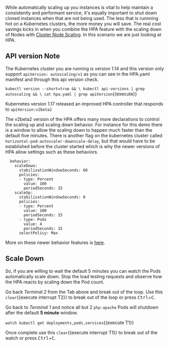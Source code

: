 While automatically scaling up you instances is vital to help maintain a consistently and performant service, it's equally important to shut down cloned instances when that are not being used. The less that is runnning hot on a Kubernetes clusters, the more money you will save. The real cost savings kicks in when you combine the HPA feature with the scaling down of Nodes with [Cluster Node Scaling](https://github.com/kubernetes/autoscaler). In this scenario we are just looking at HPA.

## API version Note ##

The Kubernetes cluster you are running is version 1.14 and this version only support `apiVersion: autoscaling/v1` as you can see in the HPA.yaml manifest and through this api version check.

`kubectl version --short=true && \
kubectl api-versions | grep autoscaling && \
cat hpa.yaml | grep apiVersion`{{execute}}

Kubernetes version 1.17 released an improved HPA controller that responds to `apiVersion:v2beta2`

The v2beta2 version of the HPA offers many more declarations to control the scaling up and scaling down behavior. For instance for this demo there is a window to allow the scaling down to happen much faster than the default five minutes. There is another flag on the kubernetes cluster called `horizontal-pod-autoscaler-downscale-delay`, but that would have to be established before the cluster started which is why the newer versions of HPA allow settings such as these behaviors.

```
  behavior:
    scaleDown:
      stabilizationWindowSeconds: 60
      policies:
      - type: Percent
        value: 100
        periodSeconds: 15
    scaleUp:
      stabilizationWindowSeconds: 0
      policies:
      - type: Percent
        value: 100
        periodSeconds: 15
      - type: Pods
        value: 4
        periodSeconds: 15
      selectPolicy: Max
```
More on these newer behavior features is [here](https://kubernetes.io/docs/tasks/run-application/horizontal-pod-autoscale/#support-for-configurable-scaling-behavior).

## Scale Down ##

So, if you are willing to wait the default 5 minutes you can watch the Pods automatically scale down. Stop the load testing requests and observe how the HPA reacts by scaling down the Pod count.

Go back _Terminal 2_ from the Tab above and break out of the loop. Use this ```clear```{{execute interrupt T2}} to break out of the loop or press <kbd>Ctrl</kbd>+<kbd>C</kbd>.

Go back to _Terminal 1_ and notice all but 2 `php-apache` Pods will shutdown after the default **5 minute** window.

`watch kubectl get deployments,pods,services`{{execute T1}}

Once complete use this ```clear```{{execute interrupt T1}} to break out of the watch or press <kbd>Ctrl</kbd>+<kbd>C</kbd>.
